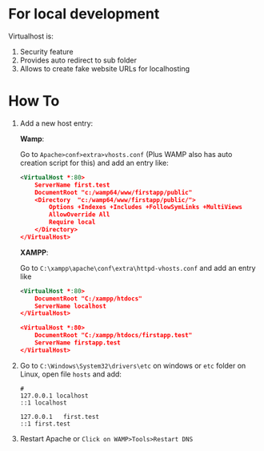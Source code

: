 # For local development
Virtualhost is:
1. Security feature
2. Provides auto redirect to sub folder
3. Allows to create fake website URLs for localhosting

# How To
1. Add a new host entry:

	**Wamp**:

	Go to `Apache>conf>extra>vhosts.conf` (Plus WAMP also has auto creation script for this) and add an entry like:

	```xml
	<VirtualHost *:80>
		ServerName first.test
		DocumentRoot "c:/wamp64/www/firstapp/public"
		<Directory  "c:/wamp64/www/firstapp/public/">
			Options +Indexes +Includes +FollowSymLinks +MultiViews
			AllowOverride All
			Require local
		</Directory>
	</VirtualHost>
	```

	**XAMPP**:

	Go to `C:\xampp\apache\conf\extra\httpd-vhosts.conf` and add an entry like
	```xml
	<VirtualHost *:80>
		DocumentRoot "C:/xampp/htdocs"
		ServerName localhost
	</VirtualHost>

	<VirtualHost *:80>
		DocumentRoot "C:/xampp/htdocs/firstapp.test"
		ServerName firstapp.test
	</VirtualHost>
	```

2. Go to `C:\Windows\System32\drivers\etc` on windows or `etc` folder on Linux, open file `hosts` and add:
	```
	#
	127.0.0.1 localhost
	::1 localhost

	127.0.0.1	first.test
	::1	first.test
	```

3. Restart Apache or `Click on WAMP>Tools>Restart DNS`
